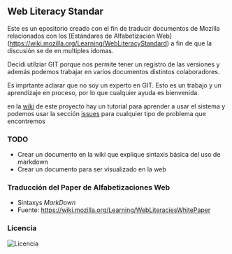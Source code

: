 ## Web Literacy Standar
Este es un epositorio creado con el fin de traducir documentos de Mozilla relacionados con los [Estándares de Alfabetización Web] (https://wiki.mozilla.org/Learning/WebLiteracyStandard) a fin de que la discusión se de en multiples idomas.

Decidi utilziar GIT porque nos permite tener un registro de las versiones y además podemos trabajar en varios documentos distintos colaboradores.

Es imprtante aclarar que no soy un experto en GIT. Esto es un trabajo y un aprendizaje en proceso, por lo que cualquier ayuda es bienvenida.

en la [wiki](https://github.com/alvarmaciel/WebLitStd/wiki) de este proyecto hay un tutorial para aprender a usar el sistema y podemos usar la sección [issues](https://github.com/alvarmaciel/WebLitWhitePaper/issues) para cualquier tipo de problema que encontremos


### TODO
* Crear un documento en la wiki que explique sintaxis básica del uso de markdown
* Crear un documento para ser visualizado en la web

### Traducción del Paper de Alfabetizaciones Web
* Sintaxys *MarkDown*
* Fuente: https://wiki.mozilla.org/Learning/WebLiteraciesWhitePaper


### Licencia

![Licencia](http://i.creativecommons.org/l/by-nc-sa/3.0/88x31.png "LICENCIA")
